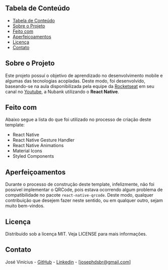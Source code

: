 
<!-- TABLE OF CONTENTS -->

## Tabela de Conteúdo

- [Tabela de Conteúdo](#tabela-de-conte%C3%BAdo)
- [Sobre o Projeto](#sobre-o-projeto)
- [Feito com](#feito-com)
- [Aperfeiçoamentos](#aperfeiçoamentos)
- [Licença](#licença")
- [Contato](#contato)

<!-- ABOUT THE PROJECT -->

## Sobre o Projeto

Este projeto possuí o objetivo de aprendizado no desenvolvimento mobile e algumas das tecnologias acopladas. Deste modo, foi desenvolvido, baseando-se na aula disponibilizada pela equipe da [Rocketseat]("https://rocketseat.com.br/") em seu canal no [Youtube]("https://www.youtube.com/channel/UCSfwM5u0Kce6Cce8_S72olg"), a Nubank utilizando o **React Native**.

## Feito com

Abaixo segue a lista do que foi utilizado no processo de criação deste template:

* React Native
* React Native Gesture Handler
* React Native Animations
* Material Icons
* Styled Components

## Aperfeiçoamentos

Durante o processo de construção deste template, infelizmente, não foi possível implementar o QRCode, pois estava ocorrendo algum problema de compatibilidade no pacote `react-native-qrcode`. Deste modo, qualquer contribuição que desejem fazer neste sentido, ou em qualquer outro, sejam muito bem-vindos.

## Licença

Distribuído sob a licença MIT. Veja LICENSE para mais informações.

## Contato

José Vinícius - [GitHub]("https://www.github.com/josephdsbr") - [Linkedin]("https://www.linkedin.com/in/josephdsbr/") - [josephdsbr@gmail.com]
